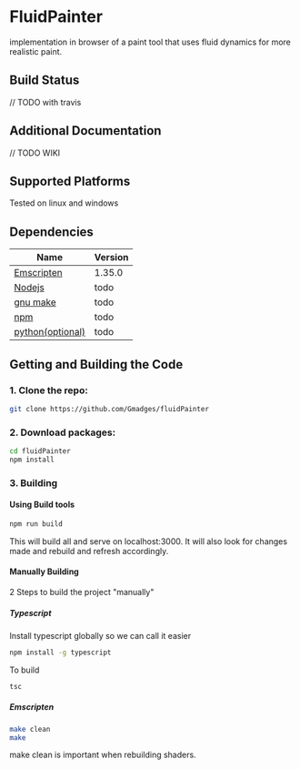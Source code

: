 FluidPainter
===========================

implementation in browser of a paint tool that uses fluid dynamics for more realistic paint.

Build Status
------------

// TODO with travis

Additional Documentation
------------------------

// TODO WIKI

Supported Platforms
-------------------

Tested on linux and windows

Dependencies
------------

| Name | Version |
| ---- | --------- |
| [Emscripten](https://kripken.github.io/)      | 1.35.0 |
| [Nodejs]()                                    | todo |
| [gnu make]()                                  | todo |
| [npm]()                                       | todo |
| [python(optional)]()                          | todo |


Getting and Building the Code
-----------------------------

### 1. Clone the repo:

```bash 
git clone https://github.com/Gmadges/fluidPainter
```

### 2. Download packages:
```bash
cd fluidPainter
npm install
```

### 3. Building

#### Using Build tools 

```bash
npm run build
```
This will build all and serve on localhost:3000.
It will also look for changes made and rebuild and refresh accordingly.

#### Manually Building

2 Steps to build the project "manually"

##### Typescript
Install typescript globally so we can call it easier
```bash
npm install -g typescript
```
To build
```bash
tsc
```

##### Emscripten
```bash
make clean
make
```
make clean is important when rebuilding shaders.
